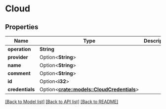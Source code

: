 # Cloud

## Properties

Name | Type | Description | Notes
------------ | ------------- | ------------- | -------------
**operation** | **String** |  | 
**provider** | Option<**String**> |  | [optional]
**name** | Option<**String**> |  | [optional]
**comment** | Option<**String**> |  | [optional]
**id** | Option<**i32**> |  | [optional]
**credentials** | Option<[**crate::models::CloudCredentials**](Cloud_credentials.md)> |  | [optional]

[[Back to Model list]](../README.md#documentation-for-models) [[Back to API list]](../README.md#documentation-for-api-endpoints) [[Back to README]](../README.md)


